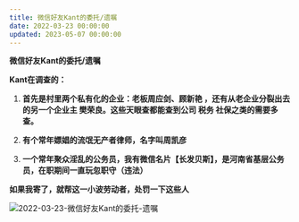```yaml
---
title: 微信好友Kant的委托/遗嘱
date: 2022-03-23 00:00:00
updated: 2023-05-07 00:00:00
---
```


**微信好友Kant的委托/遗嘱**

**Kant在调查的：**

1. **首先是村里两个私有化的企业：老板周应剑、顾新艳 ，还有从老企业分裂出去的另一个企业主 樊荣良。这些天眼查都能查到公司 税务 社保之类的需要多查。**

2. **有个常年嫖娼的流氓无产者律师，名字叫周凯彦**

3. **一个常年聚众淫乱的公务员，我有微信名片【长发贝斯】，是河南省基层公务员，在职期间一直玩忽职守（违法）**

**如果我寄了，就帮这一小波劳动者，处罚一下这些人**

![2022-03-23-微信好友Kant的委托-遗嘱](assets/2022-03-23-微信好友Kant的委托-遗嘱.jpeg)

